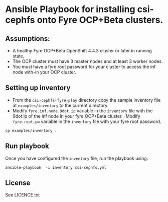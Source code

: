 # Ansible Playbook for installing csi-cephfs onto Fyre OCP+Beta clusters.

## Assumptions:

 - A healthy Fyre OCP+Beta OpenShift 4.4.3 cluster or later in running state.
 - The OCP cluster must have 3 master nodes and at least 3 worker nodes.
 - You must have a fyre root password for your cluster to access the inf node with-in your OCP cluster.

## Setting up inventory

- From the `csi-cephfs-fyre-play` directory copy the sample inventory file at `examples/inventory` to the  current directory.
- Modify `fyre.inf.node.9dot.ip` variable in the `inventory` file with the 9dot ip of the inf node in your fyre OCP+Beta cluster.
-Modify `fyre.root.pw` variable in the `inventory` file  with your fyre root password.

```
cp examples/inventory .
```

## Run playbook


Once you have configured the `inventory` file, run the playbook using:

```
ansible-playbook  -i inventory csi-cephfs.yml
```

License
-------

See LICENCE.txt
